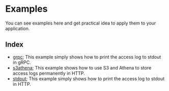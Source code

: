 # Examples
You can see examples here and get practical idea to apply them to your application.

## Index
- [grpc](grpc); This example simply shows how to print the access log to stdout in gRPC.
- [s3athena](s3athena); This example shows how to use S3 and Athena to store access logs permanently in HTTP.
- [stdout](stdout); This example simply shows how to print the access log to stdout in HTTP.
